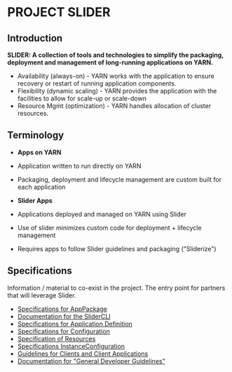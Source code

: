 PROJECT SLIDER
===

Introduction
---

**SLIDER: A collection of tools and technologies to simplify the packaging, deployment and management of long-running applications on YARN.**

- Availability (always-on) - YARN works with the application to ensure recovery or restart of running application components.
- Flexibility (dynamic scaling) - YARN provides the application with the facilities to allow for scale-up or scale-down
- Resource Mgmt (optimization) - YARN handles allocation of cluster resources.

Terminology
---

- **Apps on YARN**
 - Application written to run directly on YARN
 - Packaging, deployment and lifecycle management are custom built for each application

- **Slider Apps**
 - Applications deployed and managed on YARN using Slider
 - Use of slider minimizes custom code for deployment + lifecycle management
 - Requires apps to follow Slider guidelines and packaging ("Sliderize")

Specifications
---

Information / material to co-exist in the project. The entry point for partners that will leverage Slider.

- [Specifications for AppPackage](application_package.md)
- [Documentation for the SliderCLI](apps_on_yarn_cli.md)
- [Specifications for Application Definition](application_definition.md)
- [Specifications for Configuration](application_configuration.md)
- [Specification of Resources](resource_specification.md)
- [Specifications InstanceConfiguration](application_instance_configuration.md)
- [Guidelines for Clients and Client Applications](canonical_scenarios.md)
- [Documentation for "General Developer Guidelines"](app_developer_guideline.md)
